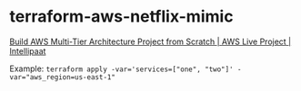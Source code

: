# terraform-aws-netflix-mimic
[Build AWS Multi-Tier Architecture Project from Scratch | AWS Live Project | Intellipaat](https://youtu.be/DoaeNEytnuA)

Example:
`terraform apply -var='services=["one", "two"]' -var="aws_region=us-east-1"`
